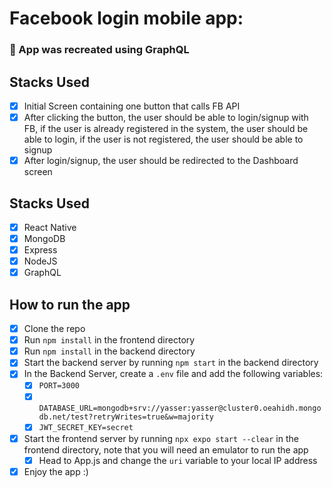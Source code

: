 # Facebook login mobile app:

### 🔴 App was recreated using GraphQL

## Stacks Used

- [x] Initial Screen containing one button that calls FB API
- [x] After clicking the button, the user should be able to login/signup with FB, if the user is already registered in the system, the user should be able to login, if the user is not registered, the user should be able to signup
- [x] After login/signup, the user should be redirected to the Dashboard screen

## Stacks Used

- [x] React Native
- [x] MongoDB
- [x] Express
- [x] NodeJS
- [x] GraphQL

## How to run the app

- [x] Clone the repo
- [x] Run `npm install` in the frontend directory
- [x] Run `npm install` in the backend directory
- [x] Start the backend server by running `npm start` in the backend directory
- [x] In the Backend Server, create a `.env` file and add the following variables:
  - [x] `PORT=3000`
  - [x] `DATABASE_URL=mongodb+srv://yasser:yasser@cluster0.oeahidh.mongodb.net/test?retryWrites=true&w=majority`
  - [x] `JWT_SECRET_KEY=secret`
- [x] Start the frontend server by running `npx expo start --clear` in the frontend directory, note that you will need an emulator to run the app
  - [x] Head to App.js and change the `uri` variable to your local IP address
- [x] Enjoy the app :)
